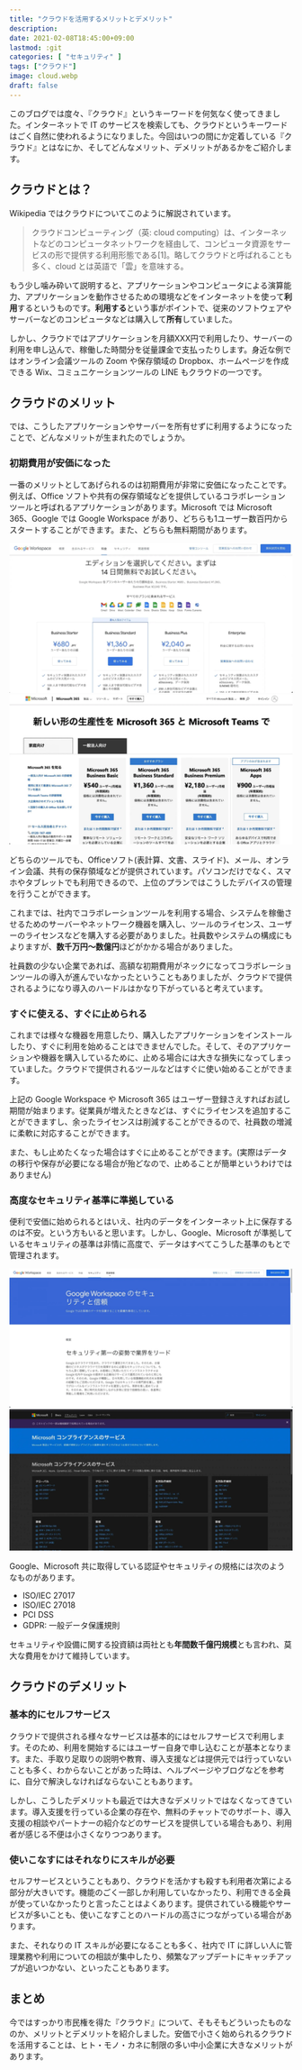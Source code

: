 ```yaml
---
title: "クラウドを活用するメリットとデメリット"
description: 
date: 2021-02-08T18:45:00+09:00
lastmod: :git
categories: [ "セキュリティ" ]
tags: ["クラウド"]
image: cloud.webp
draft: false
---
```

このブログでは度々、『クラウド』というキーワードを何気なく使ってきました。インターネットで IT のサービスを検索しても、クラウドというキーワードはごく自然に使われるようになりました。今回はいつの間にか定着している『クラウド』とはなにか、そしてどんなメリット、デメリットがあるかをご紹介します。

## クラウドとは？
Wikipedia ではクラウドについてこのように解説されています。

>クラウドコンピューティング（英: cloud computing）は、インターネットなどのコンピュータネットワークを経由して、コンピュータ資源をサービスの形で提供する利用形態である[1]。略してクラウドと呼ばれることも多く、cloud とは英語で「雲」を意味する。

もう少し噛み砕いて説明すると、アプリケーションやコンピュータによる演算能力、アプリケーションを動作させるための環境などをインターネットを使って**利用**するというものです。**利用する**という事がポイントで、従来のソフトウェアやサーバーなどのコンピュータなどは購入して**所有**していました。

しかし、クラウドではアプリケーションを月額XXX円で利用したり、サーバーの利用を申し込んで、稼働した時間分を従量課金で支払ったりします。身近な例ではオンライン会議ツールの Zoom や保存領域の Dropbox、ホームページを作成できる Wix、コミュニケーションツールの LINE もクラウドの一つです。

## クラウドのメリット
では、こうしたアプリケーションやサーバーを所有せずに利用するようになったことで、どんなメリットが生まれたのでしょうか。

### 初期費用が安価になった
一番のメリットとしてあげられるのは初期費用が非常に安価になったことです。例えば、Office ソフトや共有の保存領域などを提供しているコラボレーションツールと呼ばれるアプリケーションがあります。Microsoft では Microsoft 365、Google では Google Workspace があり、どちらも1ユーザー数百円からスタートすることができます。また、どちらも無料期間があります。

![Google Workspace](google-workspace.webp) ![Microsoft 365](ms365.webp)

どちらのツールでも、Officeソフト(表計算、文書、スライド)、メール、オンライン会議、共有の保存領域などが提供されています。パソコンだけでなく、スマホやタブレットでも利用できるので、上位のプランではこうしたデバイスの管理を行うことができます。

これまでは、社内でコラボレーションツールを利用する場合、システムを稼働させるためのサーバーやネットワーク機器を購入し、ツールのライセンス、ユーザーのライセンスなどを購入する必要がありました。社員数やシステムの構成にもよりますが、**数千万円〜数億円**ほどがかかる場合がありました。

社員数の少ない企業であれば、高額な初期費用がネックになってコラボレーションツールの導入が進んでいなかったということもありましたが、クラウドで提供されるようになり導入のハードルはかなり下がっていると考えています。

### すぐに使える、すぐに止められる
これまでは様々な機器を用意したり、購入したアプリケーションをインストールしたり、すぐに利用を始めることはできませんでした。そして、そのアプリケーションや機器を購入しているために、止める場合には大きな損失になってしまっていました。クラウドで提供されるツールなどはすぐに使い始めることができます。

上記の Google Workspace や Microsoft 365 はユーザー登録さえすればお試し期間が始まります。従業員が増えたときなどは、すぐにライセンスを追加することができますし、余ったライセンスは削減することができるので、社員数の増減に柔軟に対応することができます。

また、もし止めたくなった場合はすぐに止めることができます。(実際はデータの移行や保存が必要になる場合が殆どなので、止めることが簡単というわけではありません)

### 高度なセキュリティ基準に準拠している
便利で安価に始められるとはいえ、社内のデータをインターネット上に保存するのは不安。という方もいると思います。しかし、Google、Microsoft が準拠しているセキュリティの基準は非情に高度で、データはすべてこうした基準のもとで管理されます。

![Google Workspace のセキュリティと信頼](Googleセキュリティ.webp) ![Microsoft コンプライアンスのサービス](MSセキュリティ.webp)

Google、Microsoft 共に取得している認証やセキュリティの規格には次のようなものがあります。

- ISO/IEC 27017
- ISO/IEC 27018
- PCI DSS
- GDPR: 一般データ保護規則

セキュリティや設備に関する投資額は両社とも**年間数千億円規模**とも言われ、莫大な費用をかけて維持しています。

## クラウドのデメリット
### 基本的にセルフサービス
クラウドで提供される様々なサービスは基本的にはセルフサービスで利用します。そのため、利用を開始するにはユーザー自身で申し込むことが基本となります。また、手取り足取りの説明や教育、導入支援などは提供元では行っていないことも多く、わからないことがあった時は、ヘルプページやブログなどを参考に、自分で解決しなければならないこともあります。

しかし、こうしたデメリットも最近では大きなデメリットではなくなってきています。導入支援を行っている企業の存在や、無料のチャットでのサポート、導入支援の相談やパートナーの紹介などのサービスを提供している場合もあり、利用者が感じる不便は小さくなりつつあります。

### 使いこなすにはそれなりにスキルが必要
セルフサービスということもあり、クラウドを活かすも殺すも利用者次第による部分が大きいです。機能のごく一部しか利用していなかったり、利用できる全員が使っていなかったりと言ったことはよくあります。提供されている機能やサービスが多いことも、使いこなすことのハードルの高さにつながっている場合があります。

また、それなりの IT スキルが必要になることも多く、社内で IT に詳しい人に管理業務や利用についての相談が集中したり、頻繁なアップデートにキャッチアップが追いつかない、といったこともあります。

## まとめ
今ではすっかり市民権を得た『クラウド』について、そもそもどういったものなのか、メリットとデメリットを紹介しました。安価で小さく始められるクラウドを活用することは、ヒト・モノ・カネに制限の多い中小企業に大きなメリットがあります。